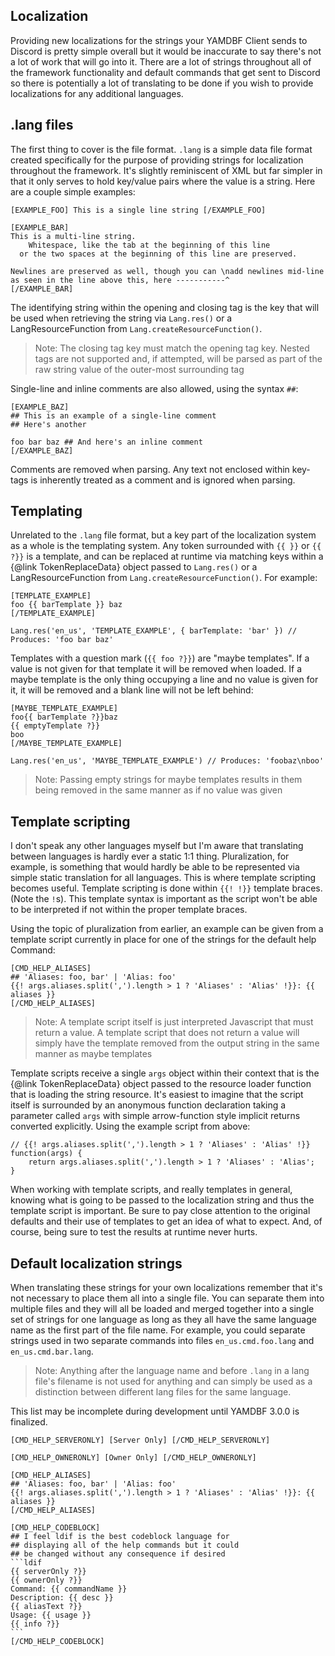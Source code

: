 ## Localization
Providing new localizations for the strings your YAMDBF Client sends to Discord is pretty simple overall
but it would be inaccurate to say there's not a lot of work that will go into it. There are a lot of strings
throughout all of the framework functionality and default commands that get sent to Discord so there is
potentially a lot of translating to be done if you wish to provide localizations for any additional languages.

## .lang files
The first thing to cover is the file format. `.lang` is a simple data file format created specifically for
the purpose of providing strings for localization throughout the framework. It's slightly reminiscent of XML
but far simpler in that it only serves to hold key/value pairs where the value is a string. Here are a couple
simple examples:
```
[EXAMPLE_FOO] This is a single line string [/EXAMPLE_FOO]

[EXAMPLE_BAR]
This is a multi-line string.
	Whitespace, like the tab at the beginning of this line
  or the two spaces at the beginning of this line are preserved.

Newlines are preserved as well, though you can \nadd newlines mid-line
as seen in the line above this, here -----------^
[/EXAMPLE_BAR]
```
The identifying string within the opening and closing tag is the key that will be used when retrieving
the string via `Lang.res()` or a LangResourceFunction from `Lang.createResourceFunction()`.

>Note: The closing tag key must match the opening tag key. Nested tags are not supported and, if attempted, will be 
parsed as part of the raw string value of the outer-most surrounding tag

Single-line and inline comments are also allowed, using the syntax `##`:
```
[EXAMPLE_BAZ]
## This is an example of a single-line comment
## Here's another

foo bar baz ## And here's an inline comment
[/EXAMPLE_BAZ] 
```
Comments are removed when parsing. Any text not enclosed within key-tags is inherently treated as a comment
and is ignored when parsing.

## Templating
Unrelated to the `.lang` file format, but a key part of the localization system as a whole is the templating system.
Any token surrounded with `{{ }}` or `{{ ?}}` is a template, and can be replaced at runtime via matching keys within
a {@link TokenReplaceData} object passed to `Lang.res()` or a LangResourceFunction from `Lang.createResourceFunction()`.
For example:
```
[TEMPLATE_EXAMPLE]
foo {{ barTemplate }} baz
[/TEMPLATE_EXAMPLE]

Lang.res('en_us', 'TEMPLATE_EXAMPLE', { barTemplate: 'bar' }) // Produces: 'foo bar baz'
```
Templates with a question mark (`{{ foo ?}}`) are "maybe templates". If a value is not given for that template it will
be removed when loaded. If a maybe template is the only thing occupying a line and no value is given for it, it will be
removed and a blank line will not be left behind:
```
[MAYBE_TEMPLATE_EXAMPLE]
foo{{ barTemplate ?}}baz
{{ emptyTemplate ?}}
boo
[/MAYBE_TEMPLATE_EXAMPLE]

Lang.res('en_us', 'MAYBE_TEMPLATE_EXAMPLE') // Produces: 'foobaz\nboo'
```
>Note: Passing empty strings for maybe templates results in them being removed in the same manner as if no value was given

## Template scripting
I don't speak any other languages myself but I'm aware that translating between languages is hardly ever a static 1:1 thing.
Pluralization, for example, is something that would hardly be able to be represented via simple static translation for all
languages. This is where template scripting becomes useful. Template scripting is done within `{{! !}}` template braces.
(Note the `!`s). This template syntax is important as the script won't be able to be interpreted if not within the proper
template braces.


Using the topic of pluralization from earlier, an example can be given from a template script currently in place for one of
the strings for the default help Command:
```
[CMD_HELP_ALIASES]
## 'Aliases: foo, bar' | 'Alias: foo'
{{! args.aliases.split(',').length > 1 ? 'Aliases' : 'Alias' !}}: {{ aliases }}
[/CMD_HELP_ALIASES]
```
>Note: A template script itself is just interpreted Javascript that must return a value. A template script that does not return a
value will simply have the template removed from the output string in the same manner as maybe templates


Template scripts receive a single `args` object within their context that is the {@link TokenReplaceData} object passed to the
resource loader function that is loading the string resource. It's easiest to imagine that the script itself is surrounded
by an anonymous function declaration taking a parameter called `args` with simple arrow-function style implicit returns
converted explicitly. Using the example script from above:
```
// {{! args.aliases.split(',').length > 1 ? 'Aliases' : 'Alias' !}}
function(args) {
	return args.aliases.split(',').length > 1 ? 'Aliases' : 'Alias';
}
```
When working with template scripts, and really templates in general, knowing what is going to be passed to the localization
string and thus the template script is important. Be sure to pay close attention to the original defaults and their use of
templates to get an idea of what to expect. And, of course, being sure to test the results at runtime never hurts.

## Default localization strings
When translating these strings for your own localizations remember that it's not necessary to place them all into a single
file. You can separate them into multiple files and they will all be loaded and merged together into a single set of strings
for one language as long as they all have the same language name as the first part of the file name. For example, you could
separate strings used in two separate commands into files `en_us.cmd.foo.lang` and `en_us.cmd.bar.lang`.

>Note: Anything after the language name and before `.lang` in a lang file's filename is not used for anything and can simply
be used as a distinction between different lang files for the same language.


This list may be incomplete during development until YAMDBF 3.0.0 is finalized.

	[CMD_HELP_SERVERONLY] [Server Only] [/CMD_HELP_SERVERONLY]
	
	[CMD_HELP_OWNERONLY] [Owner Only] [/CMD_HELP_OWNERONLY]
	
	[CMD_HELP_ALIASES]
	## 'Aliases: foo, bar' | 'Alias: foo'
	{{! args.aliases.split(',').length > 1 ? 'Aliases' : 'Alias' !}}: {{ aliases }}
	[/CMD_HELP_ALIASES]
	
	[CMD_HELP_CODEBLOCK]
	## I feel ldif is the best codeblock language for
	## displaying all of the help commands but it could
	## be changed without any consequence if desired
	```ldif
	{{ serverOnly ?}}
	{{ ownerOnly ?}}
	Command: {{ commandName }}
	Description: {{ desc }}
	{{ aliasText ?}}
	Usage: {{ usage }}
	{{ info ?}}
	```
	[/CMD_HELP_CODEBLOCK]

